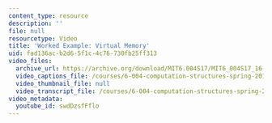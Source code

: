 ```yaml
---
content_type: resource
description: ''
file: null
resourcetype: Video
title: 'Worked Example: Virtual Memory'
uid: fad136ac-b2d6-5f1c-4c76-730fb25ff313
video_files:
  archive_url: https://archive.org/download/MIT6.004S17/MIT6_004S17_16-02-07-01_300k.mp4
  video_captions_file: /courses/6-004-computation-structures-spring-2017/3450a8da70015fc79f45fdbb49086026_swdDzsfFflo.vtt
  video_thumbnail_file: null
  video_transcript_file: /courses/6-004-computation-structures-spring-2017/91673ede8363fe7c9e399bc3fdb87117_swdDzsfFflo.pdf
video_metadata:
  youtube_id: swdDzsfFflo
---
```

